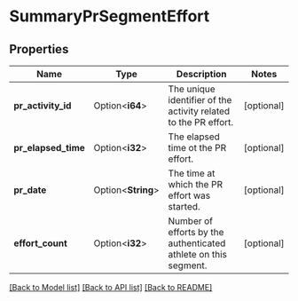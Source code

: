 # SummaryPrSegmentEffort

## Properties

Name | Type | Description | Notes
------------ | ------------- | ------------- | -------------
**pr_activity_id** | Option<**i64**> | The unique identifier of the activity related to the PR effort. | [optional]
**pr_elapsed_time** | Option<**i32**> | The elapsed time ot the PR effort. | [optional]
**pr_date** | Option<**String**> | The time at which the PR effort was started. | [optional]
**effort_count** | Option<**i32**> | Number of efforts by the authenticated athlete on this segment. | [optional]

[[Back to Model list]](../README.md#documentation-for-models) [[Back to API list]](../README.md#documentation-for-api-endpoints) [[Back to README]](../README.md)


